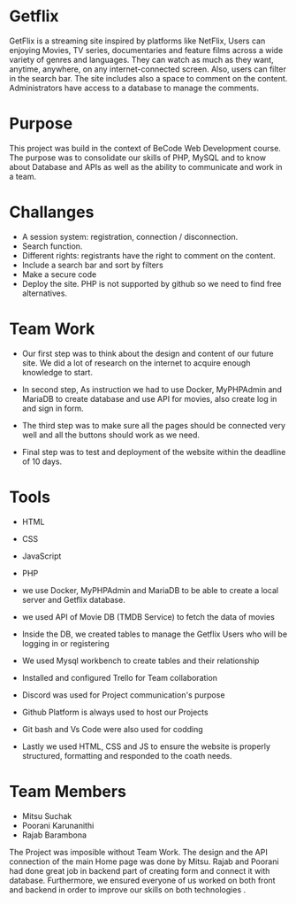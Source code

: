 # Getflix

GetFlix is a streaming site inspired by platforms like NetFlix, Users can enjoying Movies, TV series, documentaries and feature films across a wide variety of genres and languages. They can watch as much as they want, anytime, anywhere, on any internet-connected screen. Also, users can filter in the search bar. The site includes also a space to comment on the content. Administrators have access to a database to manage the comments.

# Purpose 

This project was build in the context of BeCode Web Development course. The purpose was to consolidate our skills of PHP, MySQL and to know about Database and APIs as well as the ability to communicate and work in a team.

# Challanges

* A session system: registration, connection / disconnection.
* Search function.
* Different rights: registrants have the right to comment on the content.
* Include a search bar and sort by filters
* Make a secure code
* Deploy the site. PHP is not supported by github so we need to find free alternatives.



# Team Work

* Our first step was to think about the design and content of our future site. We did a lot of research on the internet to acquire enough knowledge to start.

* In second step, As instruction we had to use Docker, MyPHPAdmin and MariaDB to create database and use API for movies, also create log in and sign in form.

* The third step was to make sure all the pages should be connected very well and all the buttons should work as we need.

* Final step was to test and deployment of the website within the deadline of 10 days.



# Tools

* HTML
* CSS
* JavaScript
* PHP

* we use Docker, MyPHPAdmin and MariaDB to be able to create a local server and Getflix database.

* we used API of Movie DB (TMDB Service) to fetch the data of movies
* Inside the DB, we created tables to manage the Getflix Users who will be logging in or registering
* We used Mysql workbench to create tables and their relationship
* Installed and configured Trello for Team collaboration
* Discord was used for Project communication's purpose
* Github Platform is always used to host our Projects
* Git bash and Vs Code were also used for codding
* Lastly we used HTML, CSS and JS to ensure the website is properly structured, formatting and responded to the coath needs.

# Team Members

* Mitsu Suchak
* Poorani Karunanithi
* Rajab Barambona

The Project was imposible without Team Work. The design and the API connection of the main Home page was done by Mitsu. Rajab and Poorani had done great job in backend part of creating form and connect it with database. Furthermore, we ensured everyone of us worked on both front and backend in order to improve our skills on both technologies .

